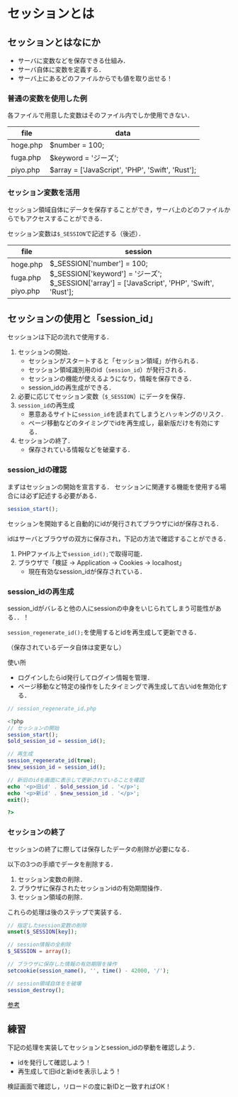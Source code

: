 # セッションとは


## セッションとはなにか

- サーバに変数などを保存できる仕組み．
- サーバ自体に変数を定義する．
- サーバ上にあるどのファイルからでも値を取り出せる！

### 普通の変数を使用した例

各ファイルで用意した変数はそのファイル内でしか使用できない．

|file|data|
|-|-|
|hoge.php|$number = 100;|
|fuga.php|$keyword = 'ジーズ';|
|piyo.php|$array = ['JavaScript', 'PHP', 'Swift', 'Rust'];|

### セッション変数を活用

セッション領域自体にデータを保存することができ，サーバ上のどのファイルからでもアクセスすることができる．

セッション変数は`$_SESSION`で記述する（後述）．

<table>
  <thead>
    <th>file</th>
    <th>session</th>
  </thead>
  <tbody>
    <tr>
      <td>hoge.php</td>
      <td rowspan="3">
        $_SESSION['number'] = 100;<br>
        $_SESSION['keyword'] = 'ジーズ';<br>
        $_SESSION['array'] = ['JavaScript', 'PHP', 'Swift', 'Rust'];</td>
    </tr>
    <tr>
      <td>fuga.php</td>
    </tr>
    <tr>
      <td>piyo.php</td>
    </tr>
  </tbody>
</table>


## セッションの使用と「session_id」

セッションは下記の流れで使用する．

1. セッションの開始．
    - セッションがスタートすると「セッション領域」が作られる．
    - セッション領域識別用のid（`session_id`）が発行される．
    - セッションの機能が使えるようになり，情報を保存できる．
    - session_idの再生成ができる．
2. 必要に応じてセッション変数（`$_SESSION`）にデータを保存．
3. `session_id`の再生成
    - 悪意あるサイトに`session_id`を読まれてしまうとハッキングのリスク．
    - ページ移動などのタイミングでidを再生成し，最新版だけを有効にする．
4. セッションの終了．
    - 保存されている情報などを破棄する．


### session_idの確認

まずはセッションの開始を宣言する．
セッションに関連する機能を使用する場合には必ず記述する必要がある．

```php
session_start();
```

セッションを開始すると自動的にidが発行されてブラウザにidが保存される．

idはサーバとブラウザの双方に保存され，下記の方法で確認することができる．

1. PHPファイル上で`session_id();`で取得可能．
2. ブラウザで「検証 → Application → Cookies → localhost」
    - 現在有効なsession_idが保存されている．

### session_idの再生成

session_idがバレると他の人にsessionの中身をいじられてしまう可能性がある．．！

`session_regenerate_id();`を使用するとidを再生成して更新できる．

（保存されているデータ自体は変更なし）

使い所

- ログインしたらid発行してログイン情報を管理．
- ページ移動など特定の操作をしたタイミングで再生成して古いidを無効化する．

```php
// session_regenerate_id.php

<?php
// セッションの開始
session_start();
$old_session_id = session_id();

// 再生成
session_regenerate_id(true);
$new_session_id = session_id();

// 新旧のidを画面に表示して更新されていることを確認
echo '<p>旧id' . $old_session_id . '</p>';
echo '<p>新id' . $new_session_id . '</p>';
exit();

?>

```

### セッションの終了

セッションの終了に際しては保存したデータの削除が必要になる．

以下の3つの手順でデータを削除する．

1. セッション変数の削除．
2. ブラウザに保存されたセッションidの有効期間操作．
3. セッション領域の削除．

これらの処理は後のステップで実装する．

```php
// 指定したsession変数の削除
unset($_SESSION[key]);

// session情報の全削除
$_SESSION = array();

// ブラウザに保存した情報の有効期限を操作
setcookie(session_name(), '', time() - 42000, '/');

// session領域自体をを破壊
session_destroy();
```

[参考](https://www.php.net/manual/ja/function.session-destroy.php)


## 練習

下記の処理を実装してセッションとsession_idの挙動を確認しよう．

- idを発行して確認しよう！
- 再生成して旧idと新idを表示しよう！

検証画面で確認し，リロードの度に新IDと一致すればOK！
